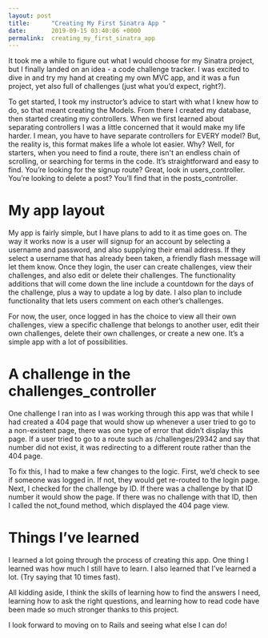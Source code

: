 ```yaml
---
layout: post
title:      "Creating My First Sinatra App "
date:       2019-09-15 03:40:06 +0000
permalink:  creating_my_first_sinatra_app
---
```



It took me a while to figure out what I would choose for my Sinatra project, but I finally landed on an idea - a code challenge tracker. I was excited to dive in and try my hand at creating my own MVC app, and it was a fun project, yet also full of challenges (just what you’d expect, right?). 

To get started, I took my instructor’s advice to start with what I knew how to do, so that meant creating the Models. From there I created my database, then started creating my controllers. When we first learned about separating controllers I was a little concerned that it would make my life harder. I mean, you have to have separate controllers for EVERY model? But, the reality is, this format makes life a whole lot easier. Why? Well, for starters, when you need to find a route, there isn't an endless chain of scrolling, or searching for terms in the code. It’s straightforward and easy to find. You’re looking for the signup route? Great, look in users_controller. You’re looking to delete a post? You’ll find that in the posts_controller. 

# My app layout 

My app is fairly simple, but I have plans to add to it as time goes on. The way it works now is a user will signup for an account by selecting a username and password, and also supplying their email address. If they select a username that has already been taken, a friendly flash message will let them know. Once they login, the user can create challenges, view their challenges, and also edit or delete their challenges. The functionality additions that will come down the line include a countdown for the days of the challenge, plus a way to update a log by date. I also plan to include functionality that lets users comment on each other’s challenges. 

For now, the user, once logged in has the choice to view all their own challenges, view a specific challenge that belongs to another user, edit their own challenges, delete their own challenges, or create a new one. It’s a simple app with a lot of possibilities.
# A challenge in the challenges_controller

One challenge I ran into as I was working through this app was that while I had created a 404 page that would show up whenever a user tried to go to a non-existent page, there was one type of error that didn’t display this page. If a user tried to go to a route such as /challenges/29342 and say that number did not exist, it was redirecting to a different route rather than the 404 page. 

To fix this, I had to make a few changes to the logic. First, we’d check to see if someone was logged in. If not, they would get re-routed to the login page. Next,  I checked for the challenge by ID. If there was a challenge by that ID number it would show the page. If there was no challenge with that ID, then I called the not_found method, which displayed the 404 page view. 

# Things I’ve learned

I learned a lot going through the process of creating this app. One thing I learned was how much I still have to learn. I also learned that I’ve learned a lot. (Try saying that 10 times fast). 

All kidding aside, I think the skills of learning how to find the answers I need, learning how to ask the right questions, and learning how to read code have been made so much stronger thanks to this project. 

I look forward to moving on to Rails and seeing what else I can do! 





